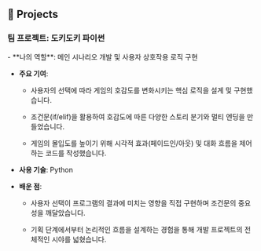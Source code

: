 <h2>🚀 Projects</h2>
<h3>팀 프로젝트: 도키도키 파이썬</h3>
- **나의 역할**: 메인 시나리오 개발 및 사용자 상호작용 로직 구현

- **주요 기여**: 
  - 사용자의 선택에 따라 게임의 호감도를 변화시키는 핵심 로직을 설계 및 구현했습니다.

  - 조건문(if/elif)을 활용하여 호감도에 따른 다양한 스토리 분기와 멀티 엔딩을 만들었습니다.

  - 게임의 몰입도를 높이기 위해 시각적 효과(페이드인/아웃) 및 대화 흐름을 제어하는 코드를 작성했습니다.

- **사용 기술**: Python

- **배운 점**:
  - 사용자 선택이 프로그램의 결과에 미치는 영향을 직접 구현하며 조건문의 중요성을 깨달았습니다.

  - 기획 단계에서부터 논리적인 흐름을 설계하는 경험을 통해 개발 프로젝트의 전체적인 시야를 넓혔습니다.
